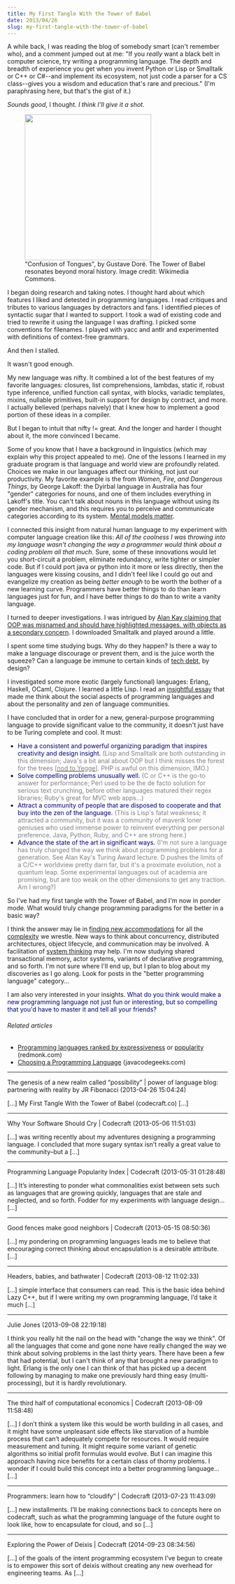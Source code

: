 ```yaml
---
title: My First Tangle With the Tower of Babel
date: 2013/04/26
slug: my-first-tangle-with-the-tower-of-babel
---
```


A while back, I was reading the blog of somebody smart (can't remember who), and a comment jumped out at me: "If you <em>really</em> want a black belt in computer science, try writing a programming language. The depth and breadth of experience you get when you invent Python or Lisp or Smalltalk or C++ or C#--and implement its ecosystem, not just code a parser for a CS class--gives you a wisdom and education that's rare and precious." (I'm paraphrasing here, but that's the gist of it.)

<em>Sounds good</em>, I thought. <em>I think I'll give it a shot.</em>

<figure><img class=" " alt="" src="http://upload.wikimedia.org/wikipedia/commons/a/af/Confusion_of_Tongues.png" width="289" height="334" /><figcaption>"Confusion of Tongues", by Gustave Doré. The Tower of Babel resonates beyond moral history. Image credit: Wikimedia Commons.</figcaption></figure>

I began doing research and taking notes. I thought hard about which features I liked and detested in programming languages. I read critiques and tributes to various languages by detractors and fans. I identified pieces of syntactic sugar that I wanted to support. I took a wad of existing code and tried to rewrite it using the language I was drafting. I picked some conventions for filenames. I played with yacc and antlr and experimented with definitions of context-free grammars.

And then I stalled.

It wasn't good enough.

My new language was nifty. It combined a lot of the best features of my favorite languages: closures, list comprehensions, lambdas, static if, robust type inference, unified function call syntax, with blocks, variadic templates, mixins, nullable primitives, built-in support for design by contract, and more. I actually believed (perhaps naively) that I knew how to implement a good portion of these ideas in a compiler.

But I began to intuit that nifty != great. And the longer and harder I thought about it, the more convinced I became.

<!--more-->Some of you know that I have a background in linguistics (which may explain why this project appealed to me). One of the lessons I learned in my graduate program is that language and world view are profoundly related. Choices we make in our languages affect our thinking, not just our productivity. My favorite example is the from <em>Women, Fire, and Dangerous Things</em>, by George Lakoff: the Dyirbal language in Australia has four "gender" categories for nouns, and one of them includes everything in Lakoff's title. You can't talk about nouns in this language without using its gender mechanism, and this requires you to perceive and communicate categories according to its system. <a title="Why Mental Models Matter" href="../../../2012/11/05/why-mental-models-matter/">Mental models matter</a>.

I connected this insight from natural human language to my experiment with computer language creation like this: <em>All of the coolness I was throwing into my language wasn't changing the way a programmer would think about a coding problem all that much.</em> Sure, some of these innovations would let you short-circuit a problem, eliminate redundancy, write tighter or simpler code. But if I could port java or python into it more or less directly, then the languages were kissing cousins, and I didn't feel like I could go out and evangelize my creation as being <em>better enough</em> to be worth the bother of a new learning curve. Programmers have better things to do than learn languages just for fun, and I have better things to do than to write a vanity language.

I turned to deeper investigations. I was intrigued by <a title="Alan Kay OOP Messaging" href="http://c2.com/cgi/wiki?AlanKayOnMessaging" target="_blank">Alan Kay claiming that OOP was misnamed and should have highlighted messages, with objects as a secondary concern</a>. I downloaded Smalltalk and played around a little.

I spent some time studying bugs. Why do they happen? Is there a way to make a language discourage or prevent them, and is the juice worth the squeeze? Can a language be immune to certain kinds of <a title="Tech Debt, Leverage, and Grandma’s Envelope" href="../../../2012/10/30/tech-debt-leverage-and-grandmas-envelope/">tech debt</a>, by design?

I investigated some more exotic (largely functional) languages: Erlang, Haskell, OCaml, Clojure. I learned a little Lisp. I read an <a href="http://www.winestockwebdesign.com/Essays/Lisp_Curse.html" target="_blank">insightful essay</a> that made me think about the social aspects of programming languages and about the personality and zen of language communities.

I have concluded that in order for a new, general-purpose programming language to provide significant value to the community, it doesn't just have to be Turing complete and cool. It must:
<ul>
	<li><span style="color:#000080;">Have a consistent and powerful organizing paradigm that inspires creativity and design insight.</span> <span style="color:#808080;">(Lisp and Smalltalk are both outstanding in this dimension; Java's a bit anal about OOP but I think misses the forest for the trees [<a href="http://steve-yegge.blogspot.com/2006/03/execution-in-kingdom-of-nouns.html" target="_blank"><span style="color:#808080;">nod to Yegge</span></a>]. PHP is awful on this dimension, IMO.)</span></li>
	<li><span style="color:#000080;">Solve compelling problems unusually well.</span> <span style="color:#808080;">(C or C++ is the go-to answer for performance; Perl used to be the de facto solution for serious text crunching, before other languages matured their regex libraries; Ruby's great for MVC web apps...)</span></li>
	<li><span style="color:#000080;">Attract a community of people that are disposed to cooperate and that buy into the zen of the language.</span> <span style="color:#808080;">(This is Lisp's fatal weakness; it attracted a community, but it was a community of maverik loner geniuses who used immense power to reinvent everything per personal preference. Java, Python, Ruby, and C++ are strong here.)</span></li>
	<li><span style="color:#000080;">Advance the state of the art in significant ways.</span> <span style="color:#808080;">(I'm not sure a language has truly changed the way we think about programming problems for a generation. See Alan Kay's Turing Award lecture. D pushes the limits of a C/C++ worldview pretty darn far, but it's a proximate evolution, not a quantum leap. Some experimental languages out of academia are promising, but are too weak on the other dimensions to get any traction. Am I wrong?)</span></li>
</ul>
So I've had my first tangle with the Tower of Babel, and I'm now in ponder mode. What would truly change programming paradigms for the better in a basic way?

I think the answer may lie in <a title="6 Strategies to Simplify Software" href="../../../2013/03/12/6-strategies-to-simplify-software/">finding new accommodations</a> for all the <a title="The Power of Simplicity" href="../../../2013/02/15/the-power-of-simplicity/">complexity</a> we wrestle. New ways to think about concurrency, distributed architectures, object lifecycle, and communication may be involved. A facilitation of <a title="Smart Geeks Think Like Cheerleaders" href="../../../2013/02/05/smart-geeks-think-like-cheerleaders/">system thinking</a> may help. I'm now studying shared transactional memory, actor systems, variants of declarative programming, and so forth. I'm not sure where I'll end up, but I plan to blog about my discoveries as I go along. Look for posts in the "better programming language" category...

I am also very interested in your insights. <span style="color:#000080;">What do you think would make a new programming language not just fun or interesting, but so compelling that you'd have to master it and tell all your friends?</span>
<h6 class="zemanta-related-title" style="font-size:1em;">Related articles</h6>
<ul class="zemanta-article-ul">
	<li class="zemanta-article-ul-li"><a href="http://redmonk.com/dberkholz/2013/03/25/programming-languages-ranked-by-expressiveness/" target="_blank">Programming languages ranked by expressiveness</a> or <a href="http://redmonk.com/sogrady/2013/02/28/language-rankings-1-13/" target="_blank">popularity</a> (redmonk.com)</li>
	<li class="zemanta-article-ul-li"><a href="http://www.javacodegeeks.com/2013/04/choosing-a-programming-language.html" target="_blank">Choosing a Programming Language</a> (javacodegeeks.com)</li>
</ul>

---

The genesis of a new realm called &#8220;possibility&#8221; | power of language blog: partnering with reality by JR Fibonacci (2013-04-26 15:04:24)

[...] My First Tangle With the Tower of Babel (codecraft.co) [...]

---

Why Your Software Should Cry | Codecraft (2013-05-06 11:51:03)

[...] was writing recently about my adventures designing a programming language. I concluded that more sugary syntax isn’t really a great value to the community–but a [...]

---

Programming Language Popularity Index | Codecraft (2013-05-31 01:28:48)

[…] It’s interesting to ponder what commonalities exist between sets such as languages that are growing quickly, languages that are stale and neglected, and so forth. Fodder for my experiments with language design… […]

---

Good fences make good neighbors | Codecraft (2013-05-15 08:50:36)

[…] my pondering on programming languages leads me to believe that encouraging correct thinking about encapsulation is a desirable attribute. […]

---

Headers, babies, and bathwater | Codecraft (2013-08-12 11:02:33)

[…] simple interface that consumers can read. This is the basic idea behind Lazy C++, but if I were writing my own programming language, I’d take it much […]

---

Julie Jones (2013-09-08 22:19:18)

I think you really hit the nail on the head with "change the way we think". Of all the languages that come and gone none have really changed the way we think about solving problems in the last thirty years. There have been a few that had potential, but I can't think of any that brought a new paradigm to light. Erlang is the only one I can think of that has picked up a decent following by managing to make one previously hard thing easy (multi-processing), but it is hardly revolutionary.

---

The third half of computational economics | Codecraft (2013-08-09 11:58:48)

[…] I don’t think a system like this would be worth building in all cases, and it might have some unpleasant side effects like starvation of a humble process that can’t adequately compete for resources. It would require measurement and tuning. It might require some variant of genetic algorithms so initial profit formulas would evolve. But I can imagine this approach having nice benefits for a certain class of thorny problems. I wonder if I could build this concept into a better programming language… […]

---

Programmers: learn how to &#8220;cloudify&#8221; | Codecraft (2013-07-23 11:43:09)

[…] new installments. I’ll be making connections back to concepts here on codecraft, such as what the programming language of the future ought to look like, how to encapsulate for cloud, and so […]

---

Exploring the Power of Deixis | Codecraft (2014-09-23 08:34:56)

[…] of the goals of the intent programming ecosystem I’ve begun to create is to empower this sort of deixis without creating any new overhead for engineering teams. As […]